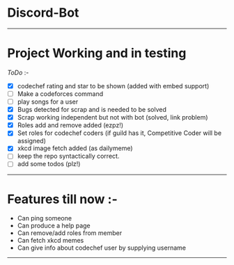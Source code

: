 # Discord-Bot
---

# Project Working and in testing
_ToDo_ :-
- [X] codechef rating and star to be shown (added with embed support)
- [ ] Make a codeforces command
- [ ] play songs for a user
- [X] Bugs detected for scrap and is needed to be solved
- [X] Scrap working independent but not with bot (solved, link problem)
- [X] Roles add and remove added (ezpz!)
- [X] Set roles for codechef coders (if guild has it, Competitive Coder will be assigned)
- [X] xkcd image fetch added (as dailymeme) 
- [ ] keep the repo syntactically correct.
- [ ] add some todos (plz!)

---

# Features till now :-
- Can ping someone
- Can produce a help page
- Can remove/add roles from member
- Can fetch xkcd memes
- Can give info about codechef user by supplying username

---